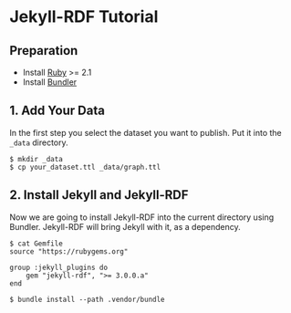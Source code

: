 # Jekyll-RDF Tutorial

## Preparation

- Install [Ruby](https://www.ruby-lang.org/) >= 2.1
- Install [Bundler](https://bundler.io/)

## 1. Add Your Data

In the first step you select the dataset you want to publish. Put it into the `_data` directory.

    $ mkdir _data
    $ cp your_dataset.ttl _data/graph.ttl

## 2. Install Jekyll and Jekyll-RDF

Now we are going to install Jekyll-RDF into the current directory using Bundler. Jekyll-RDF will bring Jekyll with it, as a dependency.

    $ cat Gemfile
    source "https://rubygems.org"

    group :jekyll_plugins do
        gem "jekyll-rdf", ">= 3.0.0.a"
    end

    $ bundle install --path .vendor/bundle
